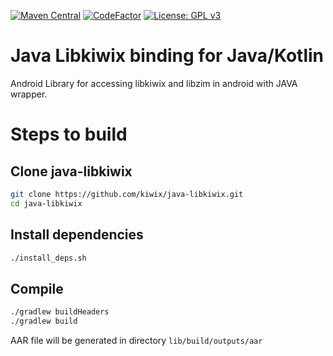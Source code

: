 [![Maven Central](https://img.shields.io/maven-central/v/org.kiwix.kiwixlib/kiwixlib)](https://search.maven.org/artifact/org.kiwix.kiwixlib/kiwixlib)
[![CodeFactor](https://www.codefactor.io/repository/github/kiwix/java-libkiwix/badge)](https://www.codefactor.io/repository/github/kiwix/java-libkiwix)
[![License: GPL v3](https://img.shields.io/badge/License-GPLv3-blue.svg)](https://www.gnu.org/licenses/gpl-3.0)

# Java Libkiwix binding for Java/Kotlin

Android Library for accessing libkiwix and libzim in android with JAVA wrapper.

# Steps to build

## Clone java-libkiwix

```bash
git clone https://github.com/kiwix/java-libkiwix.git
cd java-libkiwix
```

## Install dependencies

```bash
./install_deps.sh
```

## Compile


```bash
./gradlew buildHeaders
./gradlew build
```

AAR file will be generated in directory `lib/build/outputs/aar`




